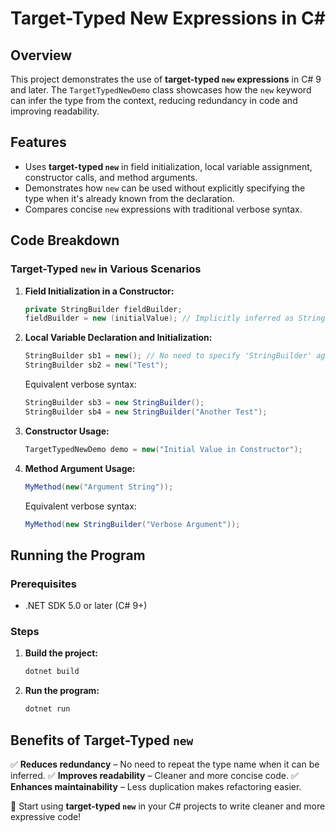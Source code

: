 # Target-Typed New Expressions in C#

## Overview

This project demonstrates the use of **target-typed `new` expressions** in C# 9 and later. The `TargetTypedNewDemo` class showcases how the `new` keyword can infer the type from the context, reducing redundancy in code and improving readability.

## Features

- Uses **target-typed `new`** in field initialization, local variable assignment, constructor calls, and method arguments.
- Demonstrates how `new` can be used without explicitly specifying the type when it's already known from the declaration.
- Compares concise `new` expressions with traditional verbose syntax.

## Code Breakdown

### Target-Typed `new` in Various Scenarios

1. **Field Initialization in a Constructor:**

   ```csharp
   private StringBuilder fieldBuilder;
   fieldBuilder = new (initialValue); // Implicitly inferred as StringBuilder
   ```

2. **Local Variable Declaration and Initialization:**

   ```csharp
   StringBuilder sb1 = new(); // No need to specify 'StringBuilder' again
   StringBuilder sb2 = new("Test");
   ```

   Equivalent verbose syntax:

   ```csharp
   StringBuilder sb3 = new StringBuilder();
   StringBuilder sb4 = new StringBuilder("Another Test");
   ```

3. **Constructor Usage:**

   ```csharp
   TargetTypedNewDemo demo = new("Initial Value in Constructor");
   ```

4. **Method Argument Usage:**
   ```csharp
   MyMethod(new("Argument String"));
   ```
   Equivalent verbose syntax:
   ```csharp
   MyMethod(new StringBuilder("Verbose Argument"));
   ```

## Running the Program

### Prerequisites

- .NET SDK 5.0 or later (C# 9+)

### Steps

1. **Build the project:**
   ```sh
   dotnet build
   ```
2. **Run the program:**
   ```sh
   dotnet run
   ```

## Benefits of Target-Typed `new`

✅ **Reduces redundancy** – No need to repeat the type name when it can be inferred.
✅ **Improves readability** – Cleaner and more concise code.
✅ **Enhances maintainability** – Less duplication makes refactoring easier.

🚀 Start using **target-typed `new`** in your C# projects to write cleaner and more expressive code!
